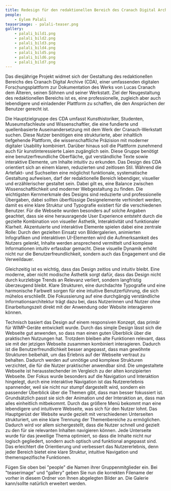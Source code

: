 ```yaml
---
title: Redesign für den redaktionellen Bereich des Cranach Digital Archive
people:
    - Eylem Palali
teaserimage: - palali-teaser.png
gallery:
    - palali_bild1.png
    - palali_bild2.png
    - palali_bild3.png
    - palali_bild4.png
    - palali_bild5.png
    - palali_bild6.png
    - palali_bild7.png
---
```


Das diesjährige Projekt widmet sich der Gestaltung des redaktionellen Bereichs des Cranach Digital Archive (CDA), einer umfassenden digitalen Forschungsplattform zur Dokumentation des Werks von Lucas Cranach dem Älteren, seinen Söhnen und seiner Werkstatt. Ziel der Neugestaltung des redaktionellen Bereichs ist es, eine professionelle, zugleich aber auch lebendigere und einladender Plattform zu schaffen, die den Ansprüchen der Benutzer gerecht ist.

Die Hauptzielgruppe des CDA umfasst Kunsthistoriker, Studenten, Museumsfachleute und Wissenschaftler, die eine fundierte und quellenbasierte Auseinandersetzung mit dem Werk der Cranach-Werkstatt suchen. Diese Nutzer benötigen eine strukturierte, aber inhaltlich tiefgehende Plattform, die wissenschaftliche Präzision mit moderner digitaler Usability kombiniert. Darüber hinaus soll die Plattform zunehmend auch für kunstinteressierte Laien zugänglich sein. Diese Gruppe benötigt eine benutzerfreundliche Oberfläche, gut verständliche Texte sowie interaktive Elemente, um Inhalte intuitiv zu erkunden.
Das Design des CDA orientiert sich an einem klaren, reduzierten und zeitlosen Stil. Während die Artefakt- und Suchseiten eine möglichst funktionale, systematische Gestaltung aufweisen, darf der redaktionelle Bereich lebendiger, visueller und erzählerischer gestaltet sein. Dabei gilt es, eine Balance zwischen Wissenschaftlichkeit und moderner Webgestaltung zu finden. Die wichtigsten Kernmerkmale des Designs sind reduzierte und professionelle Übergaben, dabei sollten überflüssige Designelemente verhindert werden, damit es eine klare Struktur und Typografie existiert für die verschiedenen Benutzer. 
Für die Webseite wurden besonders auf solche Angaben geachtet, dass sie eine herausragende User Experience entsteht durch die gezielte Kombination von visueller Ästhetik, Interaktivität und funktionaler Klarheit. Akzentuierte und interaktive Elemente spielen dabei eine zentrale Rolle: Durch den gezielten Einsatz von Bildergalerien, animierten Infografiken und interaktiven UI-Elementen wird die Aufmerksamkeit des Nutzers gelenkt, Inhalte werden ansprechend vermittelt und komplexe Informationen intuitiv erfassbar gemacht. Diese visuelle Dynamik erhöht nicht nur die Benutzerfreundlichkeit, sondern auch das Engagement und die Verweildauer.

Gleichzeitig ist es wichtig, dass das Design zeitlos und intuitiv bleibt. Eine moderne, aber nicht modische Ästhetik sorgt dafür, dass das Design nicht durch kurzlebige Trends an Relevanz verliert, sondern langfristig überzeugend bleibt. Klare Strukturen, eine durchdachte Typografie und eine harmonische Farbwelt sorgen für eine intuitive Benutzerführung, die sich mühelos erschließt. Die Fokussierung auf eine durchgängig verständliche Informationsarchitektur trägt dazu bei, dass Nutzerinnen und Nutzer ohne Einarbeitungszeit direkt mit der Anwendung oder Website interagieren können.

Technisch basiert das Design auf einem responsiven Konzept, das primär für WIMP-Geräte entwickelt wurde.
Durch das simple Design lässt sich die Webseite gut anwenden, so dass man einen guten Überblick über die praktischen Nutzungen hat. 
Trotzdem bleiben alte Funktionen relevant, dass sie mit der jetzigen Webseite zusammen kombiniert interagieren. Dadurch ist die Benutzerfreundlichkeit besser angepasst, dass man gewöhnte Strukturen beibehält, um das Erlebnis auf der Webseite vertraut zu behalten. Dadurch werden auf unnötige und komplexe Strukturen verzichtet, die für die Nutzer praktischer anwendbar sind.
Die umgestaltete Webseite ist herausstechender im Vergleich zu der alten konzipierten Webseite. Der Fokus wurde besonders auf die Navigation und Interaktion hingelegt, durch eine interaktive Navigation ist das Nutzererlebnis spannender, weil sie nicht nur stumpf dargestellt wird, sondern ein passender Überblick über die Themen gibt, dass man besser fokussiert ist. Grundsätzlich passt sie sich der Animation und der Interaktion an, dass man alles einheitlich mitbekommt. Durch das größere Menü bekommt man eine lebendigere und intuitivere Webseite, was sich für den Nutzer lohnt.
Das Hauptgerüst der Website wurde gezielt mit verschiedenen Unterseiten strukturiert, um eine klare Trennung der Themenbereiche zu ermöglichen. Dadurch wird vor allem sichergestellt, dass die Nutzer schnell und gezielt zu den für sie relevanten Inhalten navigieren können.
Jede Unterseite wurde für das jeweilige Thema optimiert, so dass die Inhalte nicht nur logisch gegliedert, sondern auch optisch und funktional angepasst sind. Das erleichtert die Orientierung und verbessert das Nutzererlebnis, denn jeder Bereich bietet eine klare Struktur, intuitive Navigation und themenspezifische Funktionen.


Fügen Sie oben bei "people" die Namen ihrer Gruppenmitglieder ein. Bei "teaserimage" und "gallery" geben Sie nun die korrekten Filename der vorher in diesem Ordner von Ihnen abgelegten Bilder an. Die Galerie kann/sollte natürlich erweitert werden.
